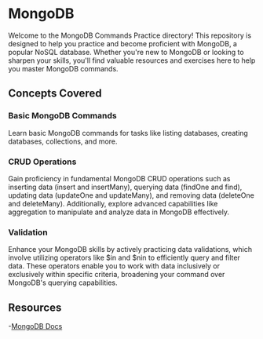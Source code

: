 # MongoDB

Welcome to the MongoDB Commands Practice directory! This repository is designed to help you practice and become proficient with MongoDB, a popular NoSQL database. Whether you're new to MongoDB or looking to sharpen your skills, you'll find valuable resources and exercises here to help you master MongoDB commands.

## Concepts Covered

### Basic MongoDB Commands
Learn basic MongoDB commands for tasks like listing databases, creating databases, collections, and more.

### CRUD Operations
Gain proficiency in fundamental MongoDB CRUD operations such as inserting data (insert and insertMany), querying data (findOne and find), updating data (updateOne and updateMany), and removing data (deleteOne and deleteMany). Additionally, explore advanced capabilities like aggregation to manipulate and analyze data in MongoDB effectively.

### Validation
Enhance your MongoDB skills by actively practicing data validations, which involve utilizing operators like $in and $nin to efficiently query and filter data. These operators enable you to work with data inclusively or exclusively within specific criteria, broadening your command over MongoDB's querying capabilities.

## Resources
-[MongoDB Docs](https://www.mongodb.com/docs/)